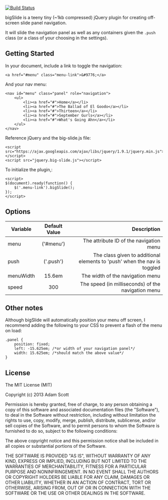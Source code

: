 [![Build Status](https://travis-ci.org/ascott1/bigSlide.js.png?branch=master)](https://travis-ci.org/ascott1/bigSlide.js)

bigSlide is a teeny tiny (~1kb compressed) jQuery plugin for creating off-screen slide panel navigation.

It will slide the navigation panel as well as any containers given the `.push` class (or a class of your choosing in the settings).

## Getting Started

In your document, include a link to toggle the navigation:

	<a href="#menu" class="menu-link">&#9776;</a>
	
And your nav menu:

	<nav id="menu" class="panel" role="navigation">
        <ul>
            <li><a href="#">Home</a></li>
            <li><a href="#">The Ballad of El Goodo</a></li>
            <li><a href="#">Thirteen</a></li>
            <li><a href="#">September Gurls</a></li>
            <li><a href="#">What's Going Ahn</a></li>
        </ul>
	</nav>


Reference jQuery and the big-slide.js file:


	<script src="https://ajax.googleapis.com/ajax/libs/jquery/1.9.1/jquery.min.js"></script>
	<script src="jquery.big-slide.js"></script>


To initialize the plugin,:

	<script>
    $(document).ready(function() {
        $('.menu-link').bigSlide();
    });
    </script>
    
## Options

| Variable   | Default Value | Description       |
| ---------- |:-------------:| -----------------:|
| menu       | ('#menu')     | The attribute ID of the navigation menu |
| push       | ('.push')     | The class given to additional elements to 'push' when the nav is toggled  |
| menuWidth  | 15.6em        | The width of the navigation menu |
| speed      | 300           | The speed (in milliseconds) of the navigation menu    |

## Other notes

Although bigSlide will automatically position your menu off screen, I recommend adding the following to your CSS to prevent a flash of the menu on load:

	.panel {
		position: fixed;
		left: -15.625em; /*or width of your navigation panel*/
		width: 15.625em; /*should match the above value*/
	}
	
## License

The MIT License (MIT)

Copyright (c) 2013 Adam Scott

Permission is hereby granted, free of charge, to any person obtaining a copy of
this software and associated documentation files (the "Software"), to deal in
the Software without restriction, including without limitation the rights to
use, copy, modify, merge, publish, distribute, sublicense, and/or sell copies of
the Software, and to permit persons to whom the Software is furnished to do so,
subject to the following conditions:

The above copyright notice and this permission notice shall be included in all
copies or substantial portions of the Software.

THE SOFTWARE IS PROVIDED "AS IS", WITHOUT WARRANTY OF ANY KIND, EXPRESS OR
IMPLIED, INCLUDING BUT NOT LIMITED TO THE WARRANTIES OF MERCHANTABILITY, FITNESS
FOR A PARTICULAR PURPOSE AND NONINFRINGEMENT. IN NO EVENT SHALL THE AUTHORS OR
COPYRIGHT HOLDERS BE LIABLE FOR ANY CLAIM, DAMAGES OR OTHER LIABILITY, WHETHER
IN AN ACTION OF CONTRACT, TORT OR OTHERWISE, ARISING FROM, OUT OF OR IN
CONNECTION WITH THE SOFTWARE OR THE USE OR OTHER DEALINGS IN THE SOFTWARE.


